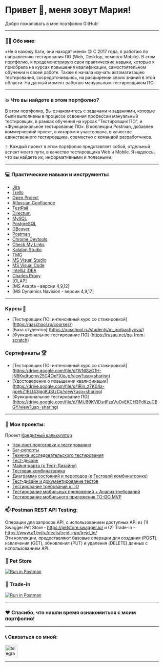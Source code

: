 # Привет :wave:, меня зовут Мария!
Добро пожаловать в мое портфолио GitHub!

---

### 👨‍💻 Обо мне:

«Не я нахожу баги, они находят меня» 😊 
С 2017 года, я работаю по направлению тестирования ПО (Web, Desktop, немного Mobile). В этом портфолио, я продемонстрирую свои практические навыки, которые я приобрела на курсах повышения квалификации, самостоятельном обучении и своей работе. Также я начала изучать автоматизацию тестирования, сосредоточившись, на расширении своих знаний в этой области. На данный момент работаю мануальным тестировщиком ПО.

---

### 💥 Что вы найдете в этом портфолио?

В этом портфолио, Вы ознакомитесь с задачами и заданиями, которые были выполнены в процессе освоения профессии мануальный тестировщик, в рамках обучения на курсах "Тестировщик ПО", и «Функциональное тестирование ПО». В коллекции Postman, добавлен коммерческий проект, в котором я участвовала, в качестве единственного тестировщика, совместно с командой разработчиков. 
  
✨ Каждый проект в этом портфолио представляет собой, отдельный аспект моего пути, в качестве тестировщика Web и Mobile. Я надеюсь, что вы найдете их, информативными и полезными.

---

### :computer: Практические навыки и инструменты:
* [Jira](https://www.atlassian.com/pl/software/jira)
* [Trello](https://trello.com/tour)
* [Open Project](https://www.openproject.org/)
* [Atlassian Confluence](https://www.atlassian.com/software/confluence)
* [TestRail](https://www.testrail.com/)
* [Directum](https://www.directum.ru/)
* [MySQL](https://www.mysql.com/)
* [PostgreSQL](https://www.postgresql.org/)
* [DBeaver](https://dbeaver.io/)
* [Postman](https://www.postman.com/)
* [Chrome Devtools](https://developer.chrome.com/docs/devtools/)
* [Check My Links](https://chromewebstore.google.com/detail/check-my-links/aajoalonednamcpodaeocebfgldhcpbe)
* [Katalon Studio](https://katalon.com/)
* [TMG](https://gbo.gazprombank.ru)
* [MS Visual Studio](https://visualstudio.microsoft.com/ru/)
* [MS Visual Code](https://code.visualstudio.com/)
* [IntelliJ IDEA](https://www.jetbrains.com/idea/#)
* [Charles Proxy](https://www.charlesproxy.com/)
* [OLAP]
* [MS Axapta - версии 4,9,12]
* [MS Dynamics Navision - версии 4,9,17]

 ---

### Курсы :notebook: 

* [Тестировщик ПО: интенсивный курс со стажировкой] (https://qaschool.ru/courses/)
* [База студентов] (https://qaschool.ru/students/m_gorbachyova/)
* [Функциональное тестирование ПО] (https://rusau.net/qa-from-scratch)

### Сертификаты :trophy:

*  [Тестировщик ПО: интенсивный курс со стажировкой] (https://drive.google.com/file/d/1VNISzO1H-jN9Kvdtucmv25G4OeFXIeJp/view?usp=sharing)
*  [Удостоверение о повышении квалификации] (https://drive.google.com/file/d/1Rin_z7K04a-ppekZ1BLI43jggKJStzCg/view?usp=sharing)
*  [Функциональное тестирование ПО] (https://drive.google.com/file/d/1MU89KVIDsrIFzaVuOvEKCH3PdKzuCBGY/view?usp=sharing)
  
---

### 📗 Мои проекты: 

Проект [Кредитный калькулятор](https://creditcalculator.pointschool.ru/credit/)  
* [Чек-лист подготовки к тестированию](https://docs.google.com/spreadsheets/d/1Ol7k5lPVncGwmbgPXqupkwGh3hLUXSDWpMBrXiYoH2M/edit?usp=sharing)   
* [Баг-репорты](https://docs.google.com/spreadsheets/d/1__SnrCcXx-W4dJXxcz6208aCu_X9QikRQwtiLElwAaM/edit?usp=sharing)  
* [Техника исследовательского тестирования](https://docs.google.com/spreadsheets/d/1xvw1ql9wuThCgcYTt0AUglsDLfGz4S5l8XHQfKY2h0U/edit?usp=sharing)  
* [Тест-дизайн](https://docs.google.com/spreadsheets/d/1K-W9d1tS7wA0Tz9e0IWpICA_PF8B5wJFNjFg3IgzukA/edit?usp=sharing)  
* [Майнд-карта (к Тест-Дизайну)](https://drive.google.com/file/d/1Hi0CHUgF30fr2j2v0UytuUFq7t0o9RHk/view?usp=sharing)  
* [Тестовая комбинаторика](https://docs.google.com/spreadsheets/d/1fTEU6X50PZYFhdfXpxJTjtf_sNN7pYP0IcWCRoDTAPQ/edit?usp=sharing)  
* [Диаграмма состояний и переходов (к Тестовой комбинаторике)](https://drive.google.com/file/d/1T6chTAycgyjwfiyJ5q8Ia60rUkwlCxCC/view?usp=sharing)  
* [Тест-дизайн и документирование тестов](https://docs.google.com/spreadsheets/d/1az-sCcU-2nJCloho6gyV73nHzuhUXRIyJU6cyZLLM9c/edit?usp=sharing)  
* [Тестирование требований к ПО](https://docs.google.com/spreadsheets/d/1MHhNiJuhrozKKskBVa_jOSli4YWjlXFU1HEgT0jLFTY/edit?usp=sharing)  
* [Тестирование мобильных приложений + Анализ требований](https://docs.google.com/spreadsheets/d/15n0xxbGn6Lix_QBmCNhfnZTYRvJ8SmpmtY0u88DoRA4/edit?usp=sharing)  
* [Тестирование мобильного приложения TO-DO MVP](https://docs.google.com/spreadsheets/d/1TTLZQ3SJ3lOyyZGYdH_IK5MF-b7ow3hMia0VcwloFF8/edit?usp=sharing)  

### :mailbox: Postman REST API Testing: 

Операции для запросов API, с использованием доступных API из (1) Swagger Pet Store - https://petstore.swagger.io/ и (2) Trade-in - https://www.a1.by/ru/deals/trejd-in/p/trejd_in/  
Эти коллекции, предоставляют базовые операции для создания (POST), извлечения (GET), обновления (PUT) и удаления (DELETE) данных с использованием API.

### 📁 Pet Store

[![Run in Postman](https://run.pstmn.io/button.svg)](https://www.postman.com/spacecraft-astronomer-26011837/workspace/pet-store/collection/39341508-ba22e759-586e-448b-93cb-7edd75761e0c?action=share&source=copy-link&creator=39341508)

### 📁 Trade-in

[![Run in Postman](https://run.pstmn.io/button.svg)](https://www.postman.com/spacecraft-astronomer-26011837/workspace/trade-in/collection/39341508-e92ae591-e2b1-48ea-8ccc-7ec03ba63931?action=share&source=copy-link&creator=39341508
)

---

### :heart: Спасибо, что нашли время ознакомиться с моим портфолио! 

---

### 📞 Связаться со мной: 

   <a href="https://t.me/MariyamGorbacheva" target="_blank">
      <img src="https://cdn-icons-png.flaticon.com/512/2111/2111646.png" width="40" height="40" alt="telegram" />
    </a>
  </div>

---
